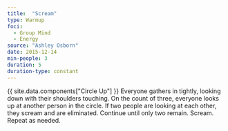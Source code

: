 ```yaml
---
title:  "Scream"
type: Warmup
foci:
  - Group Mind
  - Energy
source: "Ashley Osborn"
date: 2015-12-14
min-people: 3
duration: 5
duration-type: constant
---
```

{{ site.data.components["Circle Up"] }}
Everyone gathers in tightly, looking down with their shoulders touching.
On the count of three, everyone looks up at another person in the circle.
If two people are looking at each other, they scream and are eliminated.
Continue until only two remain.
Scream.
Repeat as needed.
